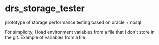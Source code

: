 # drs_storage_tester
prototype of storage performance testing based on oracle + nosql

For simplicity, I load environment variables from a file that I don't store in the git.
Example of variables from a file

